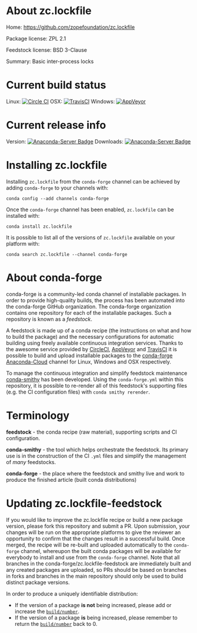 About zc.lockfile
=================

Home: https://github.com/zopefoundation/zc.lockfile

Package license: ZPL 2.1

Feedstock license: BSD 3-Clause

Summary: Basic inter-process locks



Current build status
====================

Linux: [![Circle CI](https://circleci.com/gh/conda-forge/zc.lockfile-feedstock.svg?style=shield)](https://circleci.com/gh/conda-forge/zc.lockfile-feedstock)
OSX: [![TravisCI](https://travis-ci.org/conda-forge/zc.lockfile-feedstock.svg?branch=master)](https://travis-ci.org/conda-forge/zc.lockfile-feedstock)
Windows: [![AppVeyor](https://ci.appveyor.com/api/projects/status/github/conda-forge/zc.lockfile-feedstock?svg=True)](https://ci.appveyor.com/project/conda-forge/zc-lockfile-feedstock/branch/master)

Current release info
====================
Version: [![Anaconda-Server Badge](https://anaconda.org/conda-forge/zc.lockfile/badges/version.svg)](https://anaconda.org/conda-forge/zc.lockfile)
Downloads: [![Anaconda-Server Badge](https://anaconda.org/conda-forge/zc.lockfile/badges/downloads.svg)](https://anaconda.org/conda-forge/zc.lockfile)

Installing zc.lockfile
======================

Installing `zc.lockfile` from the `conda-forge` channel can be achieved by adding `conda-forge` to your channels with:

```
conda config --add channels conda-forge
```

Once the `conda-forge` channel has been enabled, `zc.lockfile` can be installed with:

```
conda install zc.lockfile
```

It is possible to list all of the versions of `zc.lockfile` available on your platform with:

```
conda search zc.lockfile --channel conda-forge
```


About conda-forge
=================

conda-forge is a community-led conda channel of installable packages.
In order to provide high-quality builds, the process has been automated into the
conda-forge GitHub organization. The conda-forge organization contains one repository
for each of the installable packages. Such a repository is known as a *feedstock*.

A feedstock is made up of a conda recipe (the instructions on what and how to build
the package) and the necessary configurations for automatic building using freely
available continuous integration services. Thanks to the awesome service provided by
[CircleCI](https://circleci.com/), [AppVeyor](http://www.appveyor.com/)
and [TravisCI](https://travis-ci.org/) it is possible to build and upload installable
packages to the [conda-forge](https://anaconda.org/conda-forge)
[Anaconda-Cloud](http://docs.anaconda.org/) channel for Linux, Windows and OSX respectively.

To manage the continuous integration and simplify feedstock maintenance
[conda-smithy](http://github.com/conda-forge/conda-smithy) has been developed.
Using the ``conda-forge.yml`` within this repository, it is possible to re-render all of
this feedstock's supporting files (e.g. the CI configuration files) with ``conda smithy rerender``.


Terminology
===========

**feedstock** - the conda recipe (raw material), supporting scripts and CI configuration.

**conda-smithy** - the tool which helps orchestrate the feedstock.
                   Its primary use is in the construction of the CI ``.yml`` files
                   and simplify the management of *many* feedstocks.

**conda-forge** - the place where the feedstock and smithy live and work to
                  produce the finished article (built conda distributions)


Updating zc.lockfile-feedstock
==============================

If you would like to improve the zc.lockfile recipe or build a new
package version, please fork this repository and submit a PR. Upon submission,
your changes will be run on the appropriate platforms to give the reviewer an
opportunity to confirm that the changes result in a successful build. Once
merged, the recipe will be re-built and uploaded automatically to the
`conda-forge` channel, whereupon the built conda packages will be available for
everybody to install and use from the `conda-forge` channel.
Note that all branches in the conda-forge/zc.lockfile-feedstock are
immediately built and any created packages are uploaded, so PRs should be based
on branches in forks and branches in the main repository should only be used to
build distinct package versions.

In order to produce a uniquely identifiable distribution:
 * If the version of a package **is not** being increased, please add or increase
   the [``build/number``](http://conda.pydata.org/docs/building/meta-yaml.html#build-number-and-string).
 * If the version of a package **is** being increased, please remember to return
   the [``build/number``](http://conda.pydata.org/docs/building/meta-yaml.html#build-number-and-string)
   back to 0.
